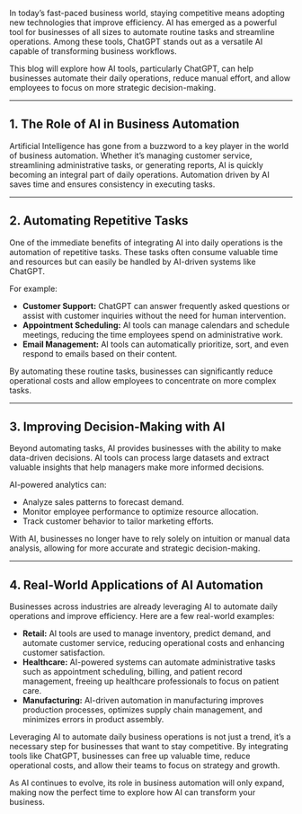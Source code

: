 

In today’s fast-paced business world, staying competitive means adopting new technologies that improve efficiency. AI has emerged as a powerful tool for businesses of all sizes to automate routine tasks and streamline operations. Among these tools, ChatGPT stands out as a versatile AI capable of transforming business workflows.

This blog will explore how AI tools, particularly ChatGPT, can help businesses automate their daily operations, reduce manual effort, and allow employees to focus on more strategic decision-making.

---

## 1. The Role of AI in Business Automation

Artificial Intelligence has gone from a buzzword to a key player in the world of business automation. Whether it’s managing customer service, streamlining administrative tasks, or generating reports, AI is quickly becoming an integral part of daily operations. Automation driven by AI saves time and ensures consistency in executing tasks.

---

## 2. Automating Repetitive Tasks

One of the immediate benefits of integrating AI into daily operations is the automation of repetitive tasks. These tasks often consume valuable time and resources but can easily be handled by AI-driven systems like ChatGPT.

For example:
- **Customer Support:** ChatGPT can answer frequently asked questions or assist with customer inquiries without the need for human intervention.
- **Appointment Scheduling:** AI tools can manage calendars and schedule meetings, reducing the time employees spend on administrative work.
- **Email Management:** AI tools can automatically prioritize, sort, and even respond to emails based on their content.

By automating these routine tasks, businesses can significantly reduce operational costs and allow employees to concentrate on more complex tasks.

---

## 3. Improving Decision-Making with AI

Beyond automating tasks, AI provides businesses with the ability to make data-driven decisions. AI tools can process large datasets and extract valuable insights that help managers make more informed decisions.

AI-powered analytics can:
- Analyze sales patterns to forecast demand.
- Monitor employee performance to optimize resource allocation.
- Track customer behavior to tailor marketing efforts.

With AI, businesses no longer have to rely solely on intuition or manual data analysis, allowing for more accurate and strategic decision-making.

---

## 4. Real-World Applications of AI Automation

Businesses across industries are already leveraging AI to automate daily operations and improve efficiency. Here are a few real-world examples:

- **Retail:** AI tools are used to manage inventory, predict demand, and automate customer service, reducing operational costs and enhancing customer satisfaction.
- **Healthcare:** AI-powered systems can automate administrative tasks such as appointment scheduling, billing, and patient record management, freeing up healthcare professionals to focus on patient care.
- **Manufacturing:** AI-driven automation in manufacturing improves production processes, optimizes supply chain management, and minimizes errors in product assembly.



Leveraging AI to automate daily business operations is not just a trend, it’s a necessary step for businesses that want to stay competitive. By integrating tools like ChatGPT, businesses can free up valuable time, reduce operational costs, and allow their teams to focus on strategy and growth.

As AI continues to evolve, its role in business automation will only expand, making now the perfect time to explore how AI can transform your business.


